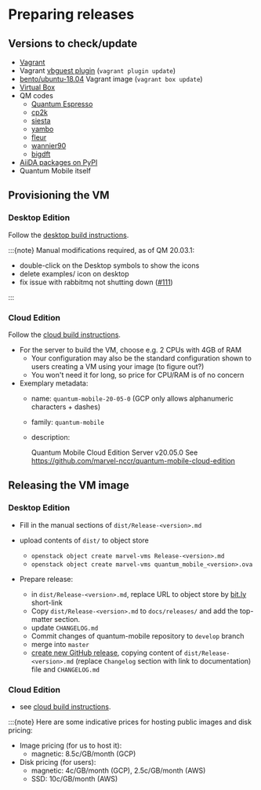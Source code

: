 # Preparing releases

## Versions to check/update

* [Vagrant](https://www.vagrantup.com/downloads.html)
* Vagrant [vbguest plugin](https://github.com/dotless-de/vagrant-vbguest) (`vagrant plugin update`)
* [bento/ubuntu-18.04](https://app.vagrantup.com/bento/boxes/ubuntu-18.04) Vagrant image (`vagrant box update`)
* [Virtual Box](https://www.virtualbox.org/wiki/Downloads)
* QM codes
  * [Quantum Espresso](https://gitlab.com/QEF/q-e/tags)
  * [cp2k](https://github.com/cp2k/cp2k/releases)
  * [siesta](https://gitlab.com/siesta-project/siesta/-/releases)
  * [yambo](https://github.com/yambo-code/yambo/wiki/Releases-(tar.gz-format))
  * [fleur](https://www.flapw.de/master/downloads/)
  * [wannier90](https://github.com/wannier-developers/wannier90/releases)
  * [bigdft](https://gitlab.com/l_sim/bigdft-suite/-/releases)
* [AiiDA packages on PyPI](https://pypi.org/search/?q=aiida&o=-created)
* Quantum Mobile itself

## Provisioning the VM

### Desktop Edition

Follow the [desktop build instructions](../developers/build-vagrant.md).

:::{note}
Manual modifications required, as of QM 20.03.1:

* double-click on the Desktop symbols to show the icons
* delete examples/ icon on desktop
* fix issue with rabbitmq not shutting down ([#111](https://github.com/marvel-nccr/quantum-mobile/issues/111))

:::

### Cloud Edition

Follow the [cloud build instructions](../developers/build-cloud.md).

* For the server to build the VM, choose e.g. 2 CPUs with 4GB of RAM
  * Your configuration may also be the standard configuration shown to users creating a VM using your image (to figure out?)
  * You won't need it for long, so price for CPU/RAM is of no concern
* Exemplary metadata:
  * name: `quantum-mobile-20-05-0`  (GCP only allows alphanumeric characters + dashes)
  * family: `quantum-mobile`
  * description:

      Quantum Mobile Cloud Edition Server v20.05.0
      See https://github.com/marvel-nccr/quantum-mobile-cloud-edition

## Releasing the VM image

### Desktop Edition

* Fill in the manual sections of `dist/Release-<version>.md`
* upload contents of `dist/` to object store
  * `openstack object create marvel-vms Release-<version>.md`
  * `openstack object create marvel-vms quantum_mobile_<version>.ova`

* Prepare release:
  * in `dist/Release-<version>.md`, replace URL to object store by [bit.ly](https://bitly.com/) short-link
  * Copy `dist/Release-<version>.md` to `docs/releases/` and add the top-matter section.
  * update `CHANGELOG.md`
  * Commit changes of quantum-mobile repository to `develop` branch
  * merge into `master`
  * [create new GitHub release](https://github.com/marvel-nccr/quantum-mobile/releases/new), copying content of `dist/Release-<version>.md` (replace `Changelog` section with link to documentation) file and `CHANGELOG.md`



### Cloud Edition

* see [cloud build instructions](../developers/build-cloud.md).

:::{note}
Here are some indicative prices for hosting public images and disk pricing:

* Image pricing (for us to host it):
  * magnetic: 8.5c/GB/month (GCP)
* Disk pricing (for users):
  * magnetic: 4c/GB/month (GCP), 2.5c/GB/month (AWS)
  * SSD: 10c/GB/month (AWS)
